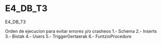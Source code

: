 # E4_DB_T3
E4_DB_T3

Orden de ejecucion para evitar errores y/o crasheos
1.- Schema
2.- Inserts
3.- Bistak
4.- Users
5.- TriggerGertaerak 
6.- FuntzioProcedure